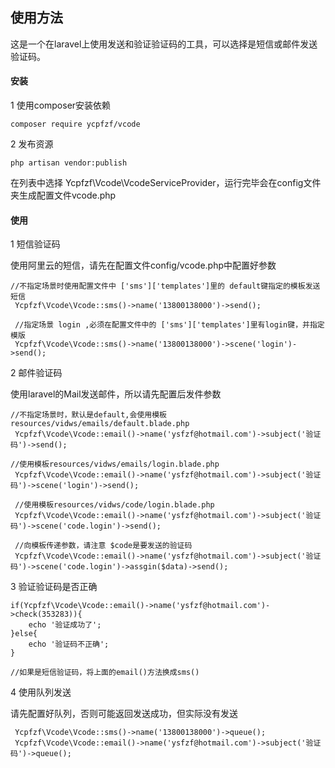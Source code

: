 ## 使用方法
这是一个在laravel上使用发送和验证验证码的工具，可以选择是短信或邮件发送验证码。

#### 安装

1  使用composer安装依赖
```
composer require ycpfzf/vcode
```

2  发布资源
````
php artisan vendor:publish
````
在列表中选择 Ycpfzf\Vcode\VcodeServiceProvider，运行完毕会在config文件夹生成配置文件vcode.php


#### 使用

1 短信验证码

使用阿里云的短信，请先在配置文件config/vcode.php中配置好参数
````
//不指定场景时使用配置文件中 ['sms']['templates']里的 default键指定的模板发送短信
 Ycpfzf\Vcode\Vcode::sms()->name('13800138000')->send();

 //指定场景 login ,必须在配置文件中的 ['sms']['templates']里有login键，并指定模版
 Ycpfzf\Vcode\Vcode::sms()->name('13800138000')->scene('login')->send();
````

2 邮件验证码

使用laravel的Mail发送邮件，所以请先配置后发件参数
````
//不指定场景时，默认是default,会使用模板resources/vidws/emails/default.blade.php
 Ycpfzf\Vcode\Vcode::email()->name('ysfzf@hotmail.com')->subject('验证码')->send();

//使用模板resources/vidws/emails/login.blade.php
 Ycpfzf\Vcode\Vcode::email()->name('ysfzf@hotmail.com')->subject('验证码')->scene('login')->send();

 //使用模板resources/vidws/code/login.blade.php
 Ycpfzf\Vcode\Vcode::email()->name('ysfzf@hotmail.com')->subject('验证码')->scene('code.login')->send();

 //向模板传递参数，请注意 $code是要发送的验证码
 Ycpfzf\Vcode\Vcode::email()->name('ysfzf@hotmail.com')->subject('验证码')->scene('code.login')->assgin($data)->send();
````

3 验证验证码是否正确

````
if(Ycpfzf\Vcode\Vcode::email()->name('ysfzf@hotmail.com')->check(353283)){
    echo '验证成功了';
}else{
    echo '验证码不正确';
}

//如果是短信验证码，将上面的email()方法换成sms()
````

4 使用队列发送

请先配置好队列，否则可能返回发送成功，但实际没有发送
````
 Ycpfzf\Vcode\Vcode::sms()->name('13800138000')->queue();
 Ycpfzf\Vcode\Vcode::email()->name('ysfzf@hotmail.com')->subject('验证码')->queue();
````


